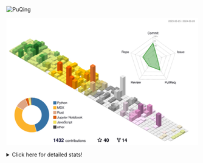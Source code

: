 ![PuQing](https://user-images.githubusercontent.com/27223114/171565019-9a56fae6-b08b-421f-99db-7e830da42371.png)

![](./profile-3d-contrib/profile-season-animate.svg)

<details>
<summary>Click here for detailed stats!</summary>

<!--START_SECTION:waka-->
![Lines of code](https://img.shields.io/badge/From%20Hello%20World%20I%27ve%20Written-1.3%20million%20lines%20of%20code-blue)

**🐱 My GitHub Data** 

> 📦 397.1 kB Used in GitHub's Storage 
 > 
> 🏆 385 Contributions in the Year 2024
 > 
> 🚫 Not Opted to Hire
 > 
> 📜 46 Public Repositories 
 > 
> 🔑 29 Private Repositories 
 > 
**I'm an Early 🐤** 

```text
🌞 Morning                418 commits         █░░░░░░░░░░░░░░░░░░░░░░░░   05.88 % 
🌆 Daytime                3274 commits        ████████████░░░░░░░░░░░░░   46.03 % 
🌃 Evening                1500 commits        █████░░░░░░░░░░░░░░░░░░░░   21.09 % 
🌙 Night                  1920 commits        ███████░░░░░░░░░░░░░░░░░░   27.00 % 
```


📊 **This Week I Spent My Time On** 

```text
💬 Programming Languages: 
Python                   26 hrs 4 mins       ███████████████░░░░░░░░░░   59.42 % 
Browsing                 8 hrs 27 mins       █████░░░░░░░░░░░░░░░░░░░░   19.26 % 
Fish Touching            1 hr 51 mins        █░░░░░░░░░░░░░░░░░░░░░░░░   04.24 % 
Searching                1 hr 44 mins        █░░░░░░░░░░░░░░░░░░░░░░░░   03.97 % 
YAML                     1 hr 30 mins        █░░░░░░░░░░░░░░░░░░░░░░░░   03.45 % 

🔥 Editors: 
VS Code                  28 hrs 17 mins      ████████████████░░░░░░░░░   64.45 % 
Chrome                   14 hrs 15 mins      ████████░░░░░░░░░░░░░░░░░   32.49 % 
fish                     53 mins             █░░░░░░░░░░░░░░░░░░░░░░░░   02.04 % 
Obsidian                 26 mins             ░░░░░░░░░░░░░░░░░░░░░░░░░   01.01 % 

💻 Operating System: 
Linux                    27 hrs 40 mins      ████████████████░░░░░░░░░   63.04 % 
Mac                      16 hrs 13 mins      █████████░░░░░░░░░░░░░░░░   36.96 % 
```


<!--END_SECTION:waka-->
</details>
